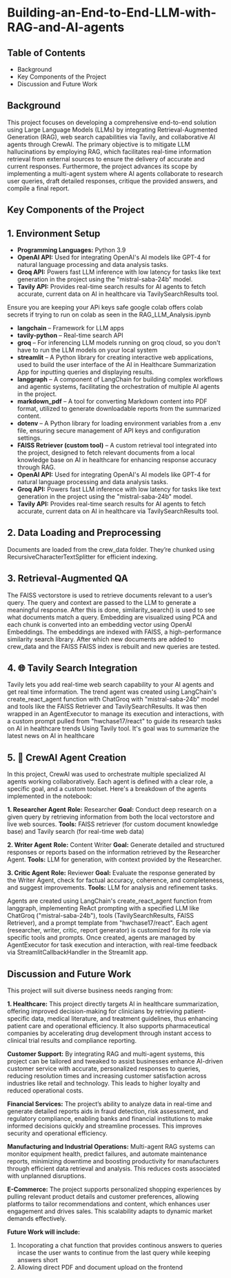 # Building-an-End-to-End-LLM-with-RAG-and-AI-agents

## Table of Contents
* Background
* Key Components of the Project
* Discussion and Future Work

 ## Background
 This project focuses on developing a comprehensive end-to-end solution using Large Language Models (LLMs) by integrating Retrieval-Augmented Generation (RAG), web search capabilities via Tavily, 
 and collaborative AI agents through CrewAI. The primary objective is to mitigate LLM hallucinations by employing RAG, which facilitates real-time information retrieval from external sources to ensure the delivery of 
 accurate and current responses. Furthermore, the project advances its scope by implementing a multi-agent system where AI agents collaborate to research user queries, draft detailed responses, critique the provided answers, and compile a final report.

 ## Key Components of the Project
 
## 1. Environment Setup
* **Programming Languages:** Python 3.9
* **OpenAI API:** Used for integrating OpenAI's AI models like GPT-4 for natural language processing and data analysis tasks.
* **Groq API:** Powers fast LLM inference with low latency for tasks like text generation in the project using the "mistral-saba-24b" model.
* **Tavily API:** Provides real-time search results for AI agents to fetch accurate, current data on AI in healthcare via TavilySearchResults tool.

Ensure you are keeping your APi keys safe google colab offers colab secrets if trying to run on colab as seen in the RAG_LLM_Analysis.ipynb

* **langchain** – Framework for LLM apps
* **tavily-python** – Real-time search API
* **groq** – For inferencing LLM models running on groq cloud, so you don't have to run the LLM models on your local system
* **streamlit** – A Python library for creating interactive web applications, used to build the user interface of the AI in Healthcare Summarization App for inputting queries and displaying results.
* **langgraph** – A component of LangChain for building complex workflows and agentic systems, facilitating the orchestration of multiple AI agents in the project.
* **markdown_pdf** – A tool for converting Markdown content into PDF format, utilized to generate downloadable reports from the summarized content.
* **dotenv** – A Python library for loading environment variables from a .env file, ensuring secure management of API keys and configuration settings.
* **FAISS Retriever (custom tool)** – A custom retrieval tool integrated into the project, designed to fetch relevant documents from a local knowledge base on AI in healthcare for enhancing response accuracy through RAG.
* **OpenAI API:** Used for integrating OpenAI's AI models like GPT-4 for natural language processing and data analysis tasks.
* **Groq API:** Powers fast LLM inference with low latency for tasks like text generation in the project using the "mistral-saba-24b" model.
* **Tavily API:** Provides real-time search results for AI agents to fetch accurate, current data on AI in healthcare via TavilySearchResults tool.

## 2. Data Loading and Preprocessing
Documents are loaded from the crew_data folder.
They’re chunked using RecursiveCharacterTextSplitter for efficient indexing. 

## 3. Retrieval-Augmented QA
The FAISS vectorstore is used to retrieve documents relevant to a user’s query. The query and context are passed to the LLM to generate a meaningful response. After this is done, similarity_search() is used to 
see what documents match a query. Embedding are visualized using PCA and each chunk is converted into an embedding vector using OpenAI Embeddings.
The embeddings are indexed with FAISS, a high-performance similarity search library. After which new documents are added to crew_data and the FAISS FAISS index is rebuilt and new queries are tested.

## 4. 🌐 Tavily Search Integration
Tavily lets you add real-time web search capability to your AI agents and get real time information. The trend agent was created using LangChain's create_react_agent function with ChatGroq with "mistral-saba-24b" model
and tools like the FAISS Retriever and TavilySearchResults. It was then wrapped in an AgentExecutor to manage its execution and interactions,
with a custom prompt pulled from "hwchase17/react" to guide its research tasks on AI in healthcare trends Using Tavily tool. It's goal was to summarize the latest news on AI in healthcare

## 5. 🤖 CrewAI Agent Creation
In this project, CrewAI was used to orchestrate multiple specialized AI agents working collaboratively. Each agent is defined with a clear role, a specific goal, and a custom toolset. 
Here's a breakdown of the agents implemented in the notebook:

**1. Researcher Agent**
**Role:** Researcher
**Goal:** Conduct deep research on a given query by retrieving information from both the local vectorstore and live web sources.
**Tools:** FAISS retriever (for custom document knowledge base) and Tavily search (for real-time web data)

**2. Writer Agent**
**Role:** Content Writer
**Goal:** Generate detailed and structured responses or reports based on the information retrieved by the Researcher Agent.
**Tools:** LLM for generation, with context provided by the Researcher.

**3. Critic Agent**
**Role:** Reviewer
**Goal:** Evaluate the response generated by the Writer Agent, check for factual accuracy, coherence, and completeness, and suggest improvements.
**Tools:** LLM for analysis and refinement tasks.

Agents are created using LangChain's create_react_agent function from langgraph, implementing ReAct prompting with a specified LLM like ChatGroq ("mistral-saba-24b"), 
tools (TavilySearchResults, FAISS Retriever), and a prompt template from "hwchase17/react". Each agent (researcher, writer, critic, report generator) is customized for its role via specific tools and prompts. 
Once created, agents are managed by AgentExecutor 
for task execution and interaction, with real-time feedback via StreamlitCallbackHandler in the Streamlit app.

## Discussion and Future Work
This project will suit diverse business needs ranging from:

**1. Healthcare:** This project directly targets AI in healthcare summarization, offering improved decision-making for clinicians by retrieving patient-specific data, medical literature, and treatment guidelines, thus enhancing patient care and operational efficiency. It also supports pharmaceutical companies by accelerating drug development through instant access to clinical trial results and compliance reporting.

**Customer Support:** By integrating RAG and multi-agent systems, this project can be tailored and tweaked to assist businesses enhance AI-driven customer service with accurate, personalized responses to queries, reducing resolution times and increasing customer satisfaction across industries like retail and technology. This leads to higher loyalty and reduced operational costs.

**Financial Services:** The project’s ability to analyze data in real-time and generate detailed reports aids in fraud detection, risk assessment, and regulatory compliance, enabling banks and financial institutions to make informed decisions quickly and streamline processes. This improves security and operational efficiency.

**Manufacturing and Industrial Operations:** Multi-agent RAG systems can monitor equipment health, predict failures, and automate maintenance reports, minimizing downtime and boosting productivity for manufacturers through efficient data retrieval and analysis. This reduces costs associated with unplanned disruptions.

**E-Commerce:** The project supports personalized shopping experiences by pulling relevant product details and customer preferences, allowing platforms to tailor recommendations and content, which enhances user engagement and drives sales. This scalability adapts to dynamic market demands effectively.

**Future Work will include:**
1. Incoporating a chat function that provides continous answers to queries incase the user wants to continue from the last query while keeping answers short
2. Allowing direct PDF and document upload on the frontend




 
